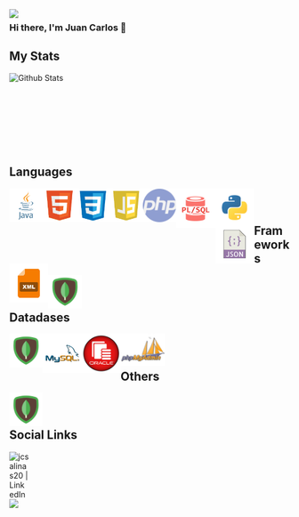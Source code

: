 <img align="left" src="https://i.imgur.com/4M7IWwP.gif" width="1000px"/>

### Hi there, I'm Juan Carlos 👋

## My Stats
<img align="left" alt="Github Stats" src="https://github-readme-stats.vercel.app/api?username=jcsalinas20&show_icons=true&theme=dark" />

<br />
<br />
<br />
<br />
<br />
<br />
<br />
<br />

## Languages

<img align="left" alt="Java" title="Java" width="60px" src="https://raw.githubusercontent.com/jcsalinas20/jcsalinas20/main/images/languages/java.png" />
<img align="left" alt="HTML" title="HTML" width="60px" src="https://raw.githubusercontent.com/jcsalinas20/jcsalinas20/main/images/languages/html.png" />
<img align="left" alt="CSS" title="CSS" width="60px" src="https://raw.githubusercontent.com/jcsalinas20/jcsalinas20/main/images/languages/css.png" />
<img align="left" alt="Javascript" title="Javascript" width="60px" src="https://raw.githubusercontent.com/jcsalinas20/jcsalinas20/main/images/languages/javascript.png" />
<img align="left" alt="PHP" title="PHP" width="60px" src="https://raw.githubusercontent.com/jcsalinas20/jcsalinas20/main/images/languages/php.png" />
<img align="left" alt="PL\SQL" title="PL\SQL" width="70px" src="https://raw.githubusercontent.com/jcsalinas20/jcsalinas20/main/images/languages/plsql.png" />
<img align="left" alt="Python" title="Python" width="70px" src="https://raw.githubusercontent.com/jcsalinas20/jcsalinas20/main/images/languages/python.png" />
<img align="left" alt="JSON" title="JSON" width="70px" src="https://raw.githubusercontent.com/jcsalinas20/jcsalinas20/main/images/languages/json.png" />
<img align="left" alt="XML" title="XML" width="70px" src="https://raw.githubusercontent.com/jcsalinas20/jcsalinas20/main/images/languages/xml.png" />

<br />
<br />

## Frameworks

<img align="left" alt="MongoDB" title="MongoDB" width="60px" src="https://raw.githubusercontent.com/jcsalinas20/jcsalinas20/main/images/databases/mongodb.png" />

<br />
<br />

## Datadases

<img align="left" alt="MongoDB" title="MongoDB" width="60px" src="https://raw.githubusercontent.com/jcsalinas20/jcsalinas20/main/images/databases/mongodb.png" />
<img align="left" alt="MySQL" title="MySQL" width="70px" src="https://raw.githubusercontent.com/jcsalinas20/jcsalinas20/main/images/databases/mysql.png" />
<img align="left" alt="OracleSQL" title="OracleSQL" width="70px" src="https://raw.githubusercontent.com/jcsalinas20/jcsalinas20/main/images/databases/oracle.png" />
<img align="left" alt="PhpMyAdmin" title="PhpMyAdmin" width="80px" src="https://raw.githubusercontent.com/jcsalinas20/jcsalinas20/main/images/databases/phpmyadmin.png" />

<br />
<br />

## Others

<img align="left" alt="MongoDB" title="MongoDB" width="60px" src="https://raw.githubusercontent.com/jcsalinas20/jcsalinas20/main/images/databases/mongodb.png" />

<br />
<br />

## Social Links

[<img align="left" alt="jcsalinas20 | LinkedIn" width="35px" src="https://image.flaticon.com/icons/png/512/174/174857.png" />][linkedin]

[linkedin]: https://www.linkedin.com/in/juan-carlos-salinas-navarrete-6b04b41b0/

<br />
<br />
<br />

<img align="left" src="https://i.imgur.com/4M7IWwP.gif" width="1000px"/>
